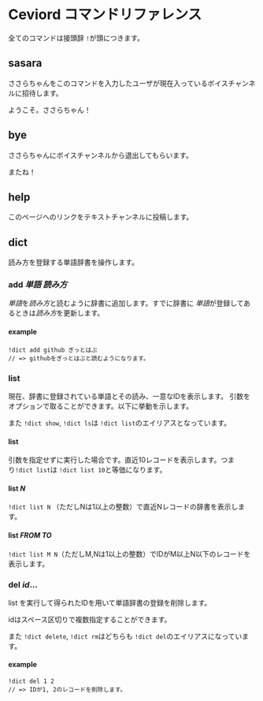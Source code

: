 # Ceviord コマンドリファレンス

全てのコマンドは接頭辞 `!`が頭につきます。

## sasara

ささらちゃんをこのコマンドを入力したユーザが現在入っているボイスチャンネルに招待します。

ようこそ。ささらちゃん！

## bye

ささらちゃんにボイスチャンネルから退出してもらいます。

またね！

## help

このページへのリンクをテキストチャンネルに投稿します。

## dict

読み方を登録する単語辞書を操作します。

### add _単語_ _読み方_

*単語*を*読み方*と読むように辞書に追加します。すでに辞書に *単語*が登録してあるときは*読み方*を更新します。

#### example

```
!dict add github ぎっとはぶ
// => githubをぎっとはぶと読むようになります。
```

### list

現在、辞書に登録されている単語とその読み、一意なIDを表示します。 引数をオプションで取ることができます。以下に挙動を示します。

また `!dict show`, `!dict ls`は `!dict list`のエイリアスとなっています。

#### list

引数を指定せずに実行した場合です。直近10レコードを表示します。つまり`!dict list`は `!dict list 10`と等価になります。

#### list _N_

`!dict list N` （ただしNは1以上の整数）で直近Nレコードの辞書を表示します。

#### list _FROM_ _TO_

`!dict list M N`（ただしM,Nは1以上の整数）でIDがM以上N以下のレコードを表示します。

### del _id_...

list を実行して得られたIDを用いて単語辞書の登録を削除します。

idはスペース区切りで複数指定することができます。

また `!dict delete`, `!dict rm`はどちらも `!dict del`のエイリアスになっています。

#### example

```
!dict del 1 2
// => IDが1, 2のレコードを削除します。
```
